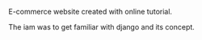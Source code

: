 
E-commerce website created with online tutorial.

The iam was to get familiar with django and its concept. 
